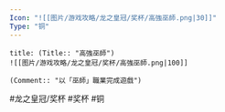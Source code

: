```yaml
---
Icon: "![[图片/游戏攻略/龙之皇冠/奖杯/高強巫師.png|30]]"
Type: "铜"
---
```

```ad-common-bronze-trophy
title: (Title:: "高強巫師")
![[图片/游戏攻略/龙之皇冠/奖杯/高強巫師.png|100]]

(Comment:: "以「巫師」職業完成遊戲")
```

#龙之皇冠/奖杯 #奖杯 #铜
